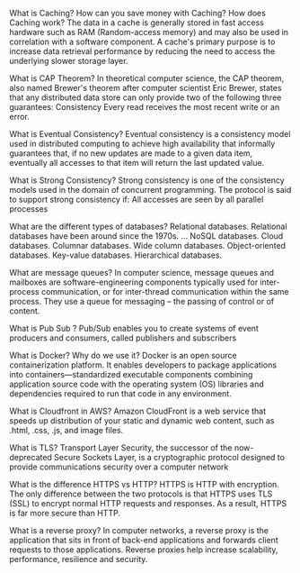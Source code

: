 What is Caching? How can you save money with Caching?
How does Caching work? The data in a cache is generally stored in fast access hardware such as RAM (Random-access memory) and may also be used in correlation with a software component. A cache's primary purpose is to increase data retrieval performance by reducing the need to access the underlying slower storage layer.

What is CAP Theorem?
In theoretical computer science, the CAP theorem, also named Brewer's theorem after computer scientist Eric Brewer, states that any distributed data store can only provide two of the following three guarantees: Consistency Every read receives the most recent write or an error.

What is Eventual Consistency?
Eventual consistency is a consistency model used in distributed computing to achieve high availability that informally guarantees that, if no new updates are made to a given data item, eventually all accesses to that item will return the last updated value.

What is Strong Consistency?
Strong consistency is one of the consistency models used in the domain of concurrent programming. The protocol is said to support strong consistency if: All accesses are seen by all parallel processes

What are the different types of databases?
Relational databases. Relational databases have been around since the 1970s. ...
NoSQL databases.
Cloud databases.
Columnar databases.
Wide column databases.
Object-oriented databases.
Key-value databases.
Hierarchical databases.

What are message queues?
In computer science, message queues and mailboxes are software-engineering components typically used for inter-process communication, or for inter-thread communication within the same process. They use a queue for messaging – the passing of control or of content.

What is Pub Sub ?
Pub/Sub enables you to create systems of event producers and consumers, called publishers and subscribers

What is Docker? Why do we use it?
Docker is an open source containerization platform. It enables developers to package applications into containers—standardized executable components combining application source code with the operating system (OS) libraries and dependencies required to run that code in any environment.

What is Cloudfront in AWS?
Amazon CloudFront is a web service that speeds up distribution of your static and dynamic web content, such as .html, .css, .js, and image files.

What is TLS?
Transport Layer Security, the successor of the now-deprecated Secure Sockets Layer, is a cryptographic protocol designed to provide communications security over a computer network

What is the difference HTTPS vs HTTP?
HTTPS is HTTP with encryption. The only difference between the two protocols is that HTTPS uses TLS (SSL) to encrypt normal HTTP requests and responses. As a result, HTTPS is far more secure than HTTP.

What is a reverse proxy?
In computer networks, a reverse proxy is the application that sits in front of back-end applications and forwards client requests to those applications. Reverse proxies help increase scalability, performance, resilience and security.
